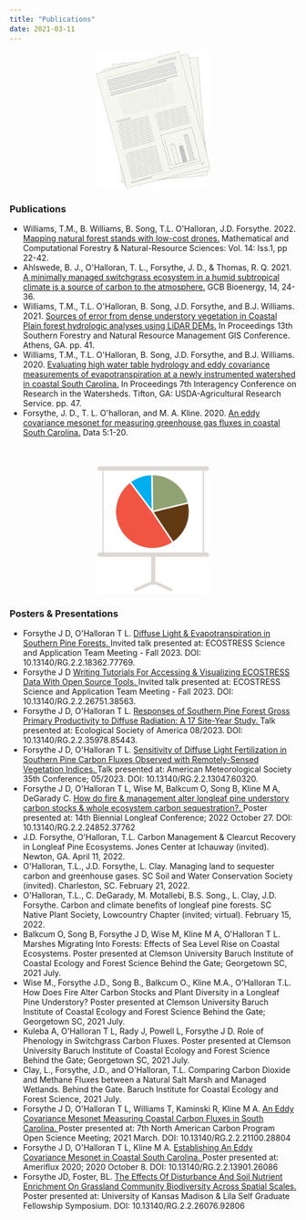 ```yaml
---
title: "Publications"
date: 2021-03-11
---
```


<p align="center">
<img src="Pubs.png", width =200>
</p>

### Publications

<ul>
<li>Williams, T.M., B. Williams, B. Song, T.L. O'Halloran, J.D. Forsythe. 2022. <a href="http://mcfns.net/index.php/Journal/article/view/14.3" target="_blank"> Mapping natural forest stands with low-cost drones.</a> Mathematical and Computational Forestry & Natural-Resource Sciences: Vol. 14: Iss.1, pp 22-42.
<li>Ahlswede, B. J., O'Halloran, T. L., Forsythe, J. D., & Thomas, R. Q. 2021. <a href="https://onlinelibrary.wiley.com/doi/10.1111/gcbb.12897" target="_blank"> A minimally managed switchgrass ecosystem in a humid subtropical climate is a source of carbon to the atmosphere.</a> GCB Bioenergy, 14, 24-36.</li>
<li>Williams, T.M., T.L. O'Halloran, B. Song, J.D. Forsythe, and B.J. Williams. 2021. <a href="https://www.jeremyforsythe.dev/publications/local/SOFOR_Proceedings_FINAL_2021.pdf" target="_blank"> Sources of error from dense understory vegetation in Coastal Plain forest hydrologic analyses using LiDAR DEMs.</a> In Proceedings 13th Southern Forestry and Natural Resource Management GIS Conference. Athens, GA. pp. 41.</li>
<li>Williams, T.M., T.L. O'Halloran, B. Song, J.D. Forsythe, and B.J. Williams. 2020. <a href="https://www.jeremyforsythe.dev/publications/local/gtr_srs264.pdf" target="_blank">  Evaluating high water table hydrology and eddy covariance measurements of evapotranspiration at a newly instrumented watershed in coastal South Carolina.</a> In Proceedings 7th Interagency Conference on Research in the Watersheds. Tifton, GA: USDA-Agricultural Research Service. pp. 47.
<li> Forsythe, J. D., T. L. O'halloran, and M. A. Kline. 2020. <a href="https://www.mdpi.com/856994" target="_blank"> An eddy covariance mesonet for measuring greenhouse gas fluxes in coastal South Carolina.</a> Data 5:1-20.</li>
</ul> 

<p align="center" style="margin-top:1.25cm;">
<img src="Chart.png", width =200>
</p>

### Posters & Presentations

<ul>
<li> Forsythe J D, O'Halloran T L. <a href="https://www.researchgate.net/publication/374841315_DIFFUSE_LIGHT_EVAPOTRANSPIRATION_IN_SOUTHERN_PINE_FORESTS" target="_blank"> Diffuse Light & Evapotranspiration in Southern Pine Forests. </a> Invited talk presented at: ECOSTRESS Science and Application Team Meeting - Fall 2023. DOI: 10.13140/RG.2.2.18362.77769. </li>
<li> Forsythe J D <a href="https://www.researchgate.net/publication/374841247_Writing_Tutorials_For_Accessing_Visualizing_ECOSTRESS_Data_With_Open_Source_Tools" target="_blank">  Writing Tutorials For Accessing & Visualizing ECOSTRESS Data With Open Source Tools. </a> Invited talk presented at: ECOSTRESS Science and Application Team Meeting - Fall 2023. DOI: 10.13140/RG.2.2.26751.38563. </li>
<li> Forsythe J D, O'Halloran T L. <a href="https://www.researchgate.net/publication/374841233_Responses_of_Southern_Pine_Forest_Gross_Primary_Productivity_to_Diffuse_Radiation_A_17_Site-Year_Study" target="_blank">  Responses of Southern Pine Forest Gross Primary Productivity to Diffuse Radiation: A 17 Site-Year Study. </a> Talk presented at: Ecological Society of America 08/2023. DOI: 10.13140/RG.2.2.35978.85443. </li>
<li> Forsythe J D, O'Halloran T L. <a href="https://www.researchgate.net/publication/370863473_Sensitivity_of_Diffuse_Light_Fertilization_in_Southern_Pine_Carbon_Fluxes_Observed_with_Remotely-Sensed_Vegetation_Indices" target="_blank">  Sensitivity of Diffuse Light Fertilization in Southern Pine Carbon Fluxes Observed with Remotely-Sensed Vegetation Indices. </a> Talk presented at: American Meteorological Society 35th Conference; 05/2023. DOI: 10.13140/RG.2.2.13047.60320. </li>
<li> Forsythe J D, O'Halloran T L, Wise M, Balkcum O, Song B, Kline M A, DeGarady C. <a href="https://www.researchgate.net/publication/364811810_How_do_fire_management_alter_longleaf_pine_understory_carbon_stocks_whole_ecosystem_carbon_sequestration" target="_blank">  How do fire & management alter longleaf pine understory carbon stocks & whole ecosystem carbon sequestration?. </a> Poster presented at: 14th Biennial ​Longleaf Conference; 2022 October 27. DOI: 10.13140/RG.2.2.24852.37762 </li>
<li> J.D. Forsythe, O'Halloran, T.L. Carbon Management & Clearcut Recovery in Longleaf Pine Ecosystems. Jones Center at Ichauway (invited). Newton, GA.  April 11, 2022.
<li> O'Halloran, T.L., J.D. Forsythe, L. Clay. Managing land to sequester carbon and greenhouse gases. SC Soil and Water Conservation Society (invited).  Charleston, SC.  February 21, 2022.
<li> O'Halloran, T.L., C. DeGarady, M. Motallebi, B.S. Song., L. Clay, J.D. Forsythe. Carbon and climate benefits of longleaf pine forests. SC Native Plant Society, Lowcountry Chapter (invited; virtual).  February 15, 2022.
<li> Balkcum O, Song B, Forsythe J D, Wise M, Kline M A, O'Halloran T L. Marshes Migrating Into Forests: Effects of Sea Level Rise on Coastal Ecosystems. Poster presented at Clemson University Baruch Institute of Coastal Ecology and Forest Science Behind the Gate; Georgetown SC, 2021 July.
<li> Wise M., Forsythe J.D., Song B., Balkcum O., Kline M.A., O'Halloran T.L. How Does Fire Alter Carbon Stocks and Plant Diversity in a Longleaf Pine Understory? Poster presented at Clemson University Baruch Institute of Coastal Ecology and Forest Science Behind the Gate; Georgetown SC, 2021 July.
<li> Kuleba A, O'Halloran T L, Rady J, Powell L, Forsythe J D. Role of Phenology in Switchgrass Carbon Fluxes. Poster presented at Clemson University Baruch Institute of Coastal Ecology and Forest Science Behind the Gate; Georgetown SC, 2021 July.
<li> Clay, L., Forsythe, J.D., and O'Halloran, T.L. Comparing Carbon Dioxide and Methane Fluxes between a Natural Salt Marsh and Managed Wetlands. Behind the Gate. Baruch Institute for Coastal Ecology and Forest Science, 2021 July.
<li> Forsythe J D, O'Halloran T L, Williams T, Kaminski R, Kline M A. <a href="https://www.researchgate.net/publication/349702383_An_Eddy_Covariance_Mesonet_Measuring_Coastal_Carbon_Fluxes_in_South_Carolina" target="_blank">  An Eddy Covariance Mesonet Measuring Coastal Carbon Fluxes in South Carolina. </a> Poster presented at: 7th North American Carbon Program Open Science Meeting; 2021 March. DOI: 10.13140/RG.2.2.21100.28804 </li>
<li> Forsythe J D, O'Halloran T L, Kline M A. <a href="https://www.researchgate.net/publication/344619699_Establishing_An_Eddy_Covariance_Mesonet_in_Coastal_South_Carolina" target="_blank"> Establishing An Eddy Covariance Mesonet in Coastal South Carolina. </a> Poster presented at: Ameriflux 2020; 2020 October 8. DOI: 10.13140/RG.2.2.13901.26086 </li>
<li> Forsythe JD, Foster, BL. <a href="https://www.researchgate.net/publication/349992641_The_Effects_Of_Disturbance_And_Soil_Nutrient_Enrichment_On_Grassland_Community_Biodiversity_Across_Spatial_Scales" target="_blank"> The Effects Of Disturbance And Soil Nutrient Enrichment On Grassland Community Biodiversity Across Spatial Scales. </a> Poster presented at: University of Kansas Madison
& Lila Self Graduate Fellowship Symposium. DOI: 10.13140/RG.2.2.26076.92806 </li>
</ul> 